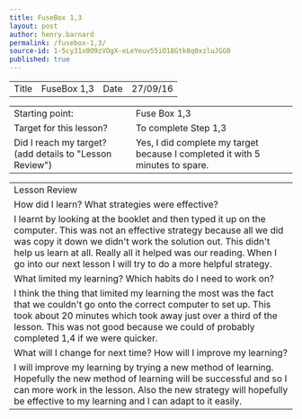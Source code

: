 ```yaml
---
title: FuseBox 1,3
layout: post
author: henry.barnard
permalink: /fusebox-1,3/
source-id: 1-5cy31x0O9zVOgX-eLeYeuv55iO18Gtk8q0xzluJGG0
published: true
---
```

<table>
  <tr>
    <td>Title</td>
    <td>FuseBox 1,3</td>
    <td>Date</td>
    <td>27/09/16</td>
  </tr>
</table>


<table>
  <tr>
    <td>Starting point:</td>
    <td>Fuse Box 1,3</td>
  </tr>
  <tr>
    <td>Target for this lesson?</td>
    <td>To complete Step 1,3</td>
  </tr>
  <tr>
    <td>Did I reach my target? 
(add details to "Lesson Review")</td>
    <td>Yes, I did complete my target because I completed it with 5 minutes to spare.</td>
  </tr>
</table>


<table>
  <tr>
    <td>Lesson Review</td>
  </tr>
  <tr>
    <td>How did I learn? What strategies were effective? </td>
  </tr>
  <tr>
    <td>I learnt by looking at the booklet and then typed it up on the computer. This was not an effective strategy because all we did was copy it down we didn't work the solution out. This didn't help us learn at all. Really all it helped was our reading. When I go into our next lesson I will try to do a more helpful strategy.</td>
  </tr>
  <tr>
    <td>What limited my learning? Which habits do I need to work on? </td>
  </tr>
  <tr>
    <td>I think the thing that limited my learning the most was the fact that we couldn't go onto the correct computer to set up. This took about 20 minutes which took away just over a third of the lesson. This was not good because we could of probably completed 1,4 if we were quicker.</td>
  </tr>
  <tr>
    <td>What will I change for next time? How will I improve my learning?</td>
  </tr>
  <tr>
    <td>I will improve my learning by trying a new method of learning. Hopefully the new method of learning will be successful and so I can more work in the lesson. Also the new strategy will hopefully be effective to my learning and I can adapt to it easily.</td>
  </tr>
</table>


